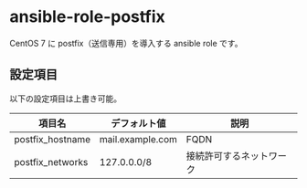 # ansible-role-postfix

CentOS 7 に postfix（送信専用）を導入する ansible role です。

## 設定項目

以下の設定項目は上書き可能。

| 項目名           | デフォルト値     | 説明                       |
| ---------------- | ---------------- | -------------------------- |
| postfix_hostname | mail.example.com | FQDN                       |
| postfix_networks | 127.0.0.0/8      | 接続許可するネットワーク   |
